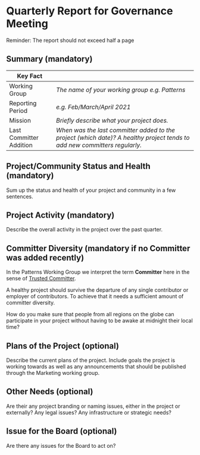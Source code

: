 # Quarterly Report for Governance Meeting

Reminder: The report should not exceed half a page

## Summary (mandatory)

| Key Fact |  |
| ------------- | ------------- |
| Working Group | *The name of your working group e.g. Patterns* |
| Reporting Period | *e.g. Feb/March/April 2021* |
| Mission | *Briefly describe what your project does.* |
| Last Committer Addition | *When was the last committer added to the project (which date)? A healthy project tends to add new committers regularly.* |

## Project/Community Status and Health (mandatory)

Sum up the status and health of your project and community in a few sentences.

## Project Activity (mandatory)

Describe the overall activity in the project over the past quarter.

## Committer Diversity (mandatory if no Committer was added recently)

In the Patterns Working Group we interpret the term **Committer** here in the sense of [Trusted Committer](../../TRUSTED-COMMITTERS.md).

A healthy project should survive the departure of any single contributor or employer of contributors. To achieve that it needs a sufficient amount of committer diversity. 

How do you make sure that people from all regions on the globe can participate in your project without having to be awake at midnight their local time?

## Plans of the Project (optional)

Describe the current plans of the project. Include goals the project is working towards as well as any announcements that should be published through the Marketing working group.

## Other Needs (optional)

Are their any project branding or naming issues, either in the project or externally? Any legal issues? Any infrastructure or strategic needs?

## Issue for the Board (optional)

Are there any issues for the Board to act on?
